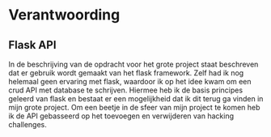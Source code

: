 # Verantwoording 

## Flask API
In de beschrijving van de opdracht voor het grote project staat beschreven dat er gebruik wordt gemaakt van het flask
framework. Zelf had ik nog helemaal geen ervaring met flask, waardoor ik op het idee kwam om een crud API met database te 
schrijven. Hiermee heb ik de basis principes geleerd van flask en bestaat er een mogelijkheid dat ik dit terug ga vinden 
in mijn grote project. Om een beetje in de sfeer van mijn project te komen heb ik de API gebasseerd op het toevoegen en 
verwijderen van hacking challenges.

